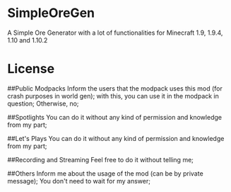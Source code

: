 # SimpleOreGen
A Simple Ore Generator with a lot of functionalities for Minecraft 1.9, 1.9.4, 1.10 and 1.10.2

# License
##Public Modpacks
Inform the users that the modpack uses this mod (for crash purposes in world gen); with this, you can use it in the modpack in question;
Otherwise, no;

##Spotlights
You can do it without any kind of permission and knowledge from my part;

##Let's Plays
You can do it without any kind of permission and knowledge from my part;

##Recording and Streaming
Feel free to do it without telling me;


##Others
Inform me about the usage of the mod (can be by private message);
You don't need to wait for my answer;
